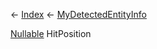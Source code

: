 ← [Index](Api-Index) ← [MyDetectedEntityInfo](Sandbox.ModAPI.Ingame.MyDetectedEntityInfo)

[Nullable<T>](System.Nullable`1) HitPosition